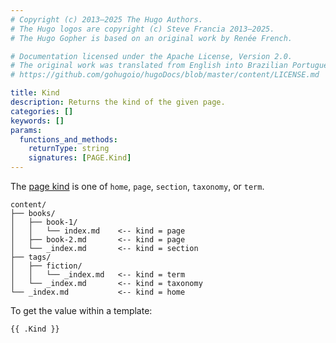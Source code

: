 ```yaml
---
# Copyright (c) 2013–2025 The Hugo Authors.
# The Hugo logos are copyright (c) Steve Francia 2013–2025.
# The Hugo Gopher is based on an original work by Renée French.

# Documentation licensed under the Apache License, Version 2.0.
# The original work was translated from English into Brazilian Portuguese.
# https://github.com/gohugoio/hugoDocs/blob/master/content/LICENSE.md

title: Kind
description: Returns the kind of the given page.
categories: []
keywords: []
params:
  functions_and_methods:
    returnType: string
    signatures: [PAGE.Kind]
---
```


The [page kind](g) is one of `home`, `page`, `section`, `taxonomy`, or `term`.

```text
content/
├── books/
│   ├── book-1/
│   │   └── index.md    <-- kind = page
│   ├── book-2.md       <-- kind = page
│   └── _index.md       <-- kind = section
├── tags/
│   ├── fiction/
│   │   └── _index.md   <-- kind = term
│   └── _index.md       <-- kind = taxonomy
└── _index.md           <-- kind = home
```

To get the value within a template:

```go-html-template
{{ .Kind }}
```
